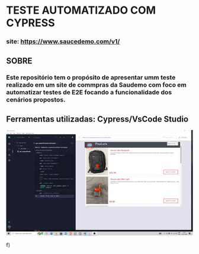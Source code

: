 # TESTE AUTOMATIZADO COM CYPRESS

### site: https://www.saucedemo.com/v1/

## SOBRE

### Este repositório tem o propósito de apresentar umm teste realizado em um site de commpras da Saudemo com foco em automatizar testes de E2E focando a funcionalidade dos cenários propostos. 

## Ferramentas utilizadas: Cypress/VsCode Studio



<p align="center">
  <img src="assets/swaglabs_cypress.gif" alt="GIF">
</p>
f)
